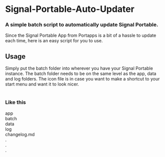 # Signal-Portable-Auto-Updater
### A simple batch script to automatically update Signal Portable.
Since the Signal Portable App from Portapps is a bit of a hassle to update each time, here is an easy script for you to use.

## Usage 
Simply put the batch folder into wherever you have your Signal Portable instance. The batch folder needs to be on the same level as the app, data and log folders. The icon file is in case you want to make a shortcut to your start menu and want it to look nicer.
<br>
<br> 
### Like this
app
<br>batch
<br>data
<br>log 
<br>changelog.md
<br>.
<br>.
<br>.
